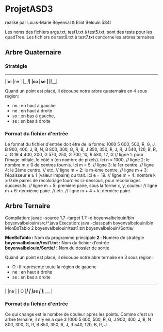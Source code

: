 # ProjetASD3
réalisé par Louis-Marie Boyenval & Eliot Belouin 584I


Les noms des fichiers args.txt, test1.txt à test5.txt, sont des tests pour les quadTree. Les fichiers de test6.txt à test7.txt concerne les arbres ternaires

## Arbre Quaternaire

### Stratégie
 _______
|no |ne |
|_ _|___|
|so |se |
|___|___|

Quand un point est placé, il découpe notre arbre quaternaire en 4 sous région:
- no : en haut à gauche
- ne : en haut à droite
- so : en bas à gauche,
- se : en bas à droite


### Format du fichier d'entrée

Le format du fichier d'entrée doit être de la forme:
1000
5
600, 500, R, G, J, B
900, 400, J, B, N, B
800, 300, G, R, B, J
850, 350, R, J, R, J
540, 120, B, R, J, G
19
4
400, 300, G
570, 250, G
700, 10, R
580, 12, G
// ligne 1: pour l’image initiale, le côté n (en nombre de pixels). Ici n = 1000.
// ligne 2: le nombre m ≥ 0 de centres fournis. Ici m = 5.
// ligne 3: le 1er centre.
// ligne 4: le 2ème centre.
// etc.
// ligne m + 2: le m-ème centre.
// ligne m + 3: l’épaisseur e ≥ 1 (valeur impaire) du trait. Ici e = 19.
// ligne m + 4: nombre k ≥ 0 de paires de recoloriage fournies ci-dessous, pour recoloriages successifs.
// ligne m + 5: première paire, sous la forme x, y, couleur
// ligne m + 6: deuxième paire.
// etc.
// ligne m + 4 + k: dernière paire.




## Arbre Ternaire

Compilation:
javac -source 1.7 -target 1.7 -d boyenvalbelouin/bin boyenvalbelouin/src/*.java
Execution:
java -classpath boyenvalbelouin/bin MonBoTablo 2 boyenvalbelouin/test1.txt boyenvalbelouin/Sortie/


**MonBoTablo :** Nom du programme principale
**2 :** Numéro de stratégie
**boyenvalbelouin/test1.txt :** Nom du fichier d'entrée
**boyenvalbelouin/Sortie/ :** Nom du dossier de sortie

Quand un point est placé, il découpe notre abre ternaire en 3 sous région:
- O : Il représente toute la région de gauche
- ne : en haut à droite
- se : en bas à droite
 _______
|   |ne |
| O |___|
|   |se |
|___|___|

### Format du fichier d'entrée

Ce qui change est le nombre de couleur après les points. Comme c'est un arbre ternaire, il n'y en a que 3
1000
5
600, 500, R, G, J
900, 400, J, B, N
800, 300, G, R, B
850, 350, R, J, R
540, 120, B, R, J
